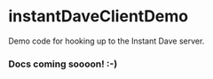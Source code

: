 # instantDaveClientDemo

Demo code for hooking up to the Instant Dave server.

### Docs coming soooon! :-)

